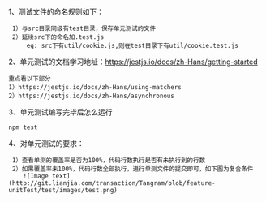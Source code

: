 ###
1、测试文件的命名规则如下：
 
     1）与src目录同级有test目录，保存单元测试的文件
     2）延续src下的命名加.test.js
         eg: src下有util/cookie.js,则在test目录下有util/cookie.test.js
 
2、单元测试的文档学习地址：https://jestjs.io/docs/zh-Hans/getting-started
		
	重点看以下部分
	1）https://jestjs.io/docs/zh-Hans/using-matchers
	2）https://jestjs.io/docs/zh-Hans/asynchronous

3、单元测试编写完毕后怎么运行
	
	npm test
	
4、对单元测试的要求：
 
     1）查看单测的覆盖率是否为100%，代码行数执行是否有未执行到的行数
     2）如果覆盖率未100%，代码行数全部执行，进行单测文件的提交即可，如下图为复合条件
     	![Image text](http://git.lianjia.com/transaction/Tangram/blob/feature-unitTest/test/images/test.png)
     	
     
     
